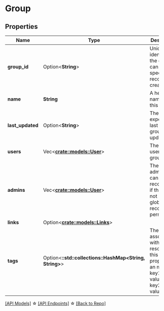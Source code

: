 # Group

## Properties

Name | Type | Description | Notes
------------ | ------------- | ------------- | -------------
**group_id** | Option<**String**> | Unique identifier for the groupId, can be specified on record creation. | [optional]
**name** | **String** | A helpful name for this record | 
**last_updated** | Option<**String**> | The expected last time the group was updated | [optional][readonly]
**users** | Vec<**[crate::models::User](User.md)**> | The list of users in this group | 
**admins** | Vec<**[crate::models::User](User.md)**> | The list of admins that can edit this record even if they do not have global record edit permissions. | 
**links** | Option<[**crate::models::Links**](Links.md)> |  |
**tags** | Option<**::std::collections::HashMap<String, String>**> | The tags associated with this resource, this property is an map. { key1: value1, key2: value2 } | [optional]

[[API Models]](./README.md#documentation-for-models) ☆ [[API Endpoints]](./README.md#documentation-for-api-endpoints) ☆ [[Back to Repo]](../README.md)


